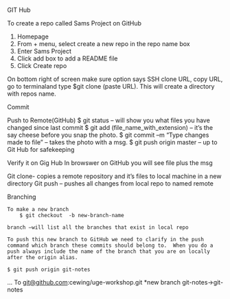 GIT Hub

To create a repo called Sams Project on GitHub
1.	Homepage
2.	From + menu, select create a new repo in the repo name box
3.	Enter Sams Project
4.	Click add box to add a README file
5.	Click Create repo

On bottom right of screen make sure option says SSH clone URL, copy URL, go to terminaland type $git clone (paste URL).  This will create a directory with repos name.

Commit

Push to Remote(GitHub)
	$ git status – will show you what files you have changed since last commit
	$ git add (file_name_with_extension) – it’s the say cheese before you snap the photo.
	$ git commit –m “Type changes made to file” – takes the photo with a msg.
	$ git push origin master – up to Git Hub for safekeeping

Verify it on Gig Hub
	In browswer on GitHub you will see file plus the msg

Git clone- copies a remote repository and it’s files to local machine in a new directory
Git push – pushes all changes from local repo to named remote

Branching

	To make a new branch
		$ git checkout  -b new-branch-name

	branch –will list all the branches that exist in local repo

	To push this new branch to GitHub we need to clarify in the push command which branch these commits should belong to.  When you do a push always include the name of the branch that you are on locally after the origin alias.

	$ git push origin git-notes
…
To git@github.com:cewing/uge-workshop.git
*new branch      git-notes->git-notes
